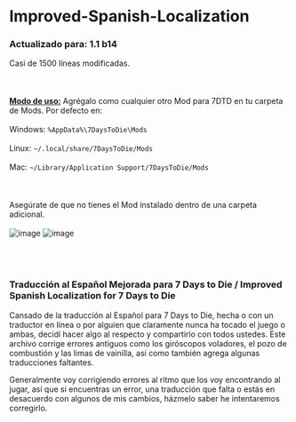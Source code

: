 # Improved-Spanish-Localization

### Actualizado para: 1.1 b14


Casi de 1500 líneas modificadas.<br/><br/><br/><br/>
<ins>**Modo de uso:**</ins> Agrégalo como cualquier otro Mod para 7DTD en tu carpeta de Mods. Por defecto en:<br/><br/>
Windows: `%AppData%\7DaysToDie\Mods`<br/><br/>
Linux: `~/.local/share/7DaysToDie/Mods`<br/><br/>
Mac: `~/Library/Application Support/7DaysToDie/Mods`
<br/><br/><br/><br/>
Asegúrate de que no tienes el Mod instalado dentro de una carpeta adicional.<br/><br/>
![image](https://github.com/user-attachments/assets/fb875ece-9dc1-4757-9f2f-b65e772a274a)   ![image](https://github.com/user-attachments/assets/32a86abb-3a75-4e44-bc45-47c0153d6fd1)
<br/><br/><br/><br/>
### Traducción al Español Mejorada para 7 Days to Die / Improved Spanish Localization for 7 Days to Die

Cansado de la traducción al Español para 7 Days to Die, hecha o con un traductor en línea o por alguien que claramente nunca ha tocado el juego o ambas, decidí hacer algo al respecto y compartirlo con todos ustedes. 
Este archivo corrige errores antiguos como los giróscopos voladores, el pozo de combustión y las limas de vainilla, así como también agrega algunas traducciones faltantes. 

Generalmente voy corrigiendo errores al ritmo que los voy encontrando al jugar, así que si encuentras un error, una traducción que falta o estás en desacuerdo con algunos de mis cambios, házmelo saber he intentaremos corregirlo.

